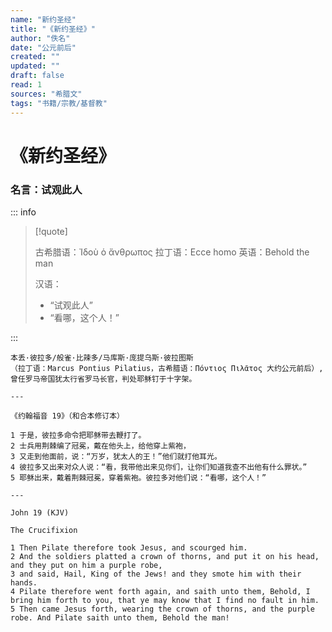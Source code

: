 ```yaml
---
name: "新约圣经"
title: "《新约圣经》"
author: "佚名"
date: "公元前后"
created: ""
updated: ""
draft: false
read: 1
sources: "希腊文"
tags: "书籍/宗教/基督教"
---
```


# 《新约圣经》

### 名言：试观此人

::: info

> [!quote]
>
> 古希腊语：Ἰδοὺ ὁ ἄνθρωπος
> 拉丁语：Ecce homo
> 英语：Behold the man
>
> 汉语：
> - “试观此人”
> - “看哪，这个人！”

:::

```
本丢·彼拉多/般雀·比辣多/马库斯·庞提乌斯·彼拉图斯
（拉丁语：Marcus Pontius Pilatius，古希腊语：Πόντιος Πιλᾶτος 大约公元前后）,
曾任罗马帝国犹太行省罗马长官，判处耶稣钉于十字架。

---

《约翰福音 19》（和合本修订本）

1 于是，彼拉多命令把耶稣带去鞭打了。
2 士兵用荆棘编了冠冕，戴在他头上，给他穿上紫袍，
3 又走到他面前，说：“万岁，犹太人的王！”他们就打他耳光。
4 彼拉多又出来对众人说：“看，我带他出来见你们，让你们知道我查不出他有什么罪状。”
5 耶稣出来，戴着荆棘冠冕，穿着紫袍。彼拉多对他们说：“看哪，这个人！”

---

John 19 (KJV)

The Crucifixion

1 Then Pilate therefore took Jesus, and scourged him.
2 And the soldiers platted a crown of thorns, and put it on his head, and they put on him a purple robe,
3 and said, Hail, King of the Jews! and they smote him with their hands.
4 Pilate therefore went forth again, and saith unto them, Behold, I bring him forth to you, that ye may know that I find no fault in him.
5 Then came Jesus forth, wearing the crown of thorns, and the purple robe. And Pilate saith unto them, Behold the man!
```
